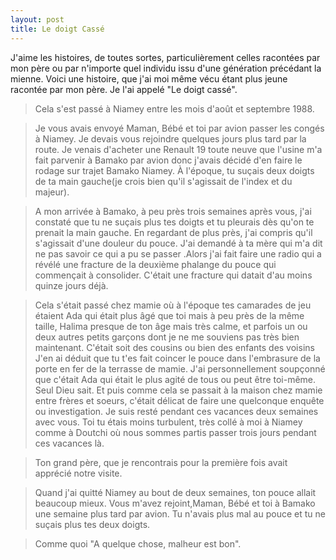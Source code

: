 ```yaml
---
layout: post
title: Le doigt Cassé
---
```


J'aime les histoires, de toutes sortes, particulièrement celles racontées par mon père ou par n'importe quel individu issu d'une génération précédant la mienne.
Voici une histoire, que j'ai moi même vécu étant plus jeune racontée par mon père. Je l'ai appelé "Le doigt cassé".

>Cela s'est passé à Niamey entre les mois d'août et septembre 1988.

>Je vous avais envoyé Maman, Bébé et toi par avion passer les congés à Niamey. Je devais vous rejoindre quelques jours plus tard par la route. Je venais d'acheter une Renault 19 toute neuve que l'usine m'a fait parvenir à Bamako par avion donc j'avais décidé d'en faire le rodage sur trajet Bamako  Niamey. À l'époque, tu suçais deux doigts de ta main gauche(je crois bien qu'il s'agissait de l'index et du majeur).

>A mon arrivée à Bamako, à peu près trois semaines après vous, j'ai constaté que tu ne suçais plus tes doigts et tu pleurais dès qu'on te prenait la main gauche. En regardant de plus près, j'ai compris qu'il s'agissait d'une douleur du pouce. J'ai demandé à ta mère qui m'a dit ne pas savoir ce qui a pu se passer .Alors j'ai fait faire une radio qui a révélé une fracture de la deuxième phalange du pouce qui commençait à consolider.
C'était une fracture qui datait d'au moins quinze jours déjà. 

>Cela s'était passé chez mamie où à l'époque tes camarades de jeu étaient Ada qui était plus âgé que toi mais à peu près de la même taille, Halima presque de ton âge mais très calme, et parfois un ou deux autres petits garçons dont je ne me souviens pas très bien maintenant. C'était soit des cousins  ou bien des enfants des voisins J'en ai déduit que tu t'es fait coincer le pouce dans l'embrasure de la porte en fer de la terrasse de mamie. J'ai personnellement soupçonné que c'était Ada qui était le plus agité de tous ou peut être toi-même. Seul Dieu sait. Et puis comme cela se passait à la maison chez mamie entre frères et soeurs, c'était délicat de faire une quelconque enquête ou investigation. Je suis resté pendant ces vacances deux semaines avec vous. Toi tu étais moins turbulent, très collé à moi à Niamey comme à Doutchi où nous sommes  partis passer trois jours pendant ces vacances là.

>Ton grand père, que je rencontrais pour la première fois avait apprécié notre visite.

>Quand j'ai quitté Niamey au bout de deux semaines, ton pouce allait beaucoup mieux. Vous m'avez rejoint,Maman, Bébé et toi à Bamako une semaine plus tard par avion. Tu n'avais  plus mal au pouce et tu ne suçais plus tes deux doigts.

>Comme quoi "A quelque chose, malheur est bon".